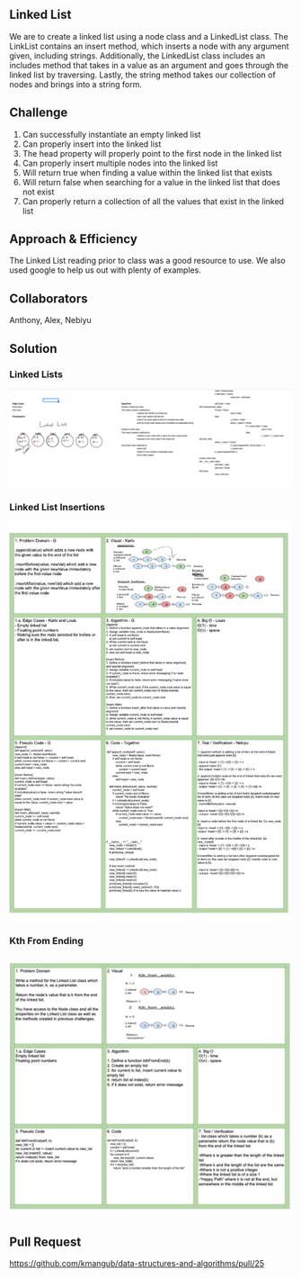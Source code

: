 ## Linked List
We are to create a linked list using a node class and a LinkedList class. The LinkList contains an insert method, which inserts a node with any argument given, including strings. Additionally, the LinkedList class includes an includes method that takes in a value as an argument and goes through the linked list by traversing. Lastly, the string method takes our collection of nodes and brings into a string form. 

## Challenge
1. Can successfully instantiate an empty linked list
1. Can properly insert into the linked list
1. The head property will properly point to the first node in the linked list
1. Can properly insert multiple nodes into the linked list
1. Will return true when finding a value within the linked list that exists
1. Will return false when searching for a value in the linked list that does not exist
1. Can properly return a collection of all the values that exist in the linked list

## Approach & Efficiency
The Linked List reading prior to class was a good resource to use. We also used google to help us out with plenty of examples. 

## Collaborators
Anthony, Alex, Nebiyu

## Solution

### Linked Lists
![Code Challenge 5](../../assets/linked-lists.png)

### Linked List Insertions
![Code Challenge 5](../../assets/ll-insertions.png)

### Kth From Ending
![Code Challenge 5](../../assets/ll-kth-from-end.png)

## Pull Request 
https://github.com/kmangub/data-structures-and-algorithms/pull/25